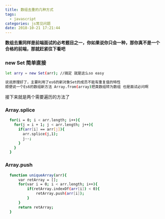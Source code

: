 ```yaml
---
title: 数组去重的几种方式
tags:
  - javascript
categories: js常见问题
date: 2018-10-21 17:21:44
---
```


**数组去重同样是前端面试的必考题目之一，你如果说你只会一种，那你真不是一个合格的前端，那就赶紧往下看吧**

### new Set 简单直接

```bash
let arry = new Set(arr); //搞定 就是这么so easy

说说原理好了，主要利用了es6的新对象Set的成员不能有重复值的特性  
顺便说一个Es6的数组新方法 Array.from(array)把类数组转为数组 也是面试必问啊
```

接下来就是两个需要遍历的方法了
### Array.splice
```bash
  for(i = 0; i < arr.length; i++){
    for(j = i + 1; j < arr.length; j++){
      if(arr[i] == arr[j]){
        arr.splice(j,1);
        j--;
      }
    }
  }
```

### Array.push
```bash
  function uniqueArray(arr){
      var retArray = [];
      for(var i = 0; i < arr.length; i++){
          if(retArray.indexOf(arr[i]) < 0){
              retArray.push(arr[i]);
          }
      }
      return retArray;
  }
```
